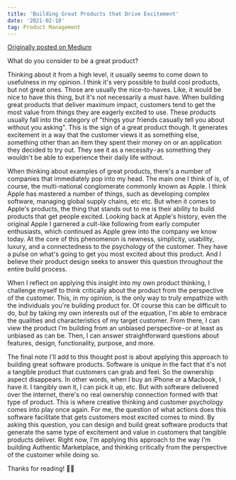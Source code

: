 ```yaml
---
title: 'Building Great Products that Drive Excitement'
date: '2021-02-18'
tag: Product Management
---
```

[Originally posted on Medium](https://dylanauthentic.medium.com/building-great-products-that-drive-customer-excitement-3d8e32858761)

What do you consider to be a great product?

Thinking about it from a high level, it usually seems to come down to usefulness in my opinion. I think it's very possible to build cool products, but not great ones. Those are usually the nice-to-haves. Like, it would be nice to have this thing, but it's not necessarily a must have. When building great products that deliver maximum impact, customers tend to get the most value from things they are eagerly excited to use. These products usually fall into the category of "things your friends casually tell you about without you asking". This is the sign of a great product though. It generates excitement in a way that the customer views it as something else, something other than an item they spent their money on or an application they decided to try out. They see it as a necessity - as something they wouldn't be able to experience their daily life without. 

When thinking about examples of great products, there's a number of companies that immediately pop into my head. The main one I think of is, of course, the multi-national conglomerate commonly known as Apple. I think Apple has mastered a number of things, such as developing complex software, managing global supply chains, etc etc. But when it comes to Apple's products, the thing that stands out to me is their ability to build products that get people excited. Looking back at Apple's history, even the original Apple I garnered a cult-like following from early computer enthusiasts, which continued as Apple grew into the company we know today. At the core of this phenomenon is newness, simplicity, usability, luxury, and a connectedness to the psychology of the customer. They have a pulse on what's going to get you most excited about this product. And I believe their product design seeks to answer this question throughout the entire build process.

When I reflect on applying this insight into my own product thinking, I challenge myself to think critically about the product from the perspective of the customer. This, in my opinion, is the only way to truly empathize with the individuals you're building product for. Of course this can be difficult to do, but by taking my own interests out of the equation, I'm able to embrace the qualities and characteristics of my target customer. From there, I can view the product I'm building from an unbiased perspective - or at least as unbiased as can be. Then, I can answer straightforward questions about features, design, functionality, purpose, and more.

The final note I'll add to this thought post is about applying this approach to building great software products. Software is unique in the fact that it's not a tangible product that customers can grab and feel. So the ownership aspect disappears. In other words, when I buy an iPhone or a Macbook, I have it. I tangibly own it, I can pick it up, etc. But with software delivered over the internet, there's no real ownership connection formed with that type of product. This is where creative thinking and customer psychology comes into play once again. For me, the question of what actions does this software facilitate that gets customers most excited comes to mind. By asking this question, you can design and build great software products that generate the same type of excitement and value in customers that tangible products deliver. Right now, I'm applying this approach to the way I'm building Authentic Marketplace, and thinking critically from the perspective of the customer while doing so.

Thanks for reading! ✌🏽